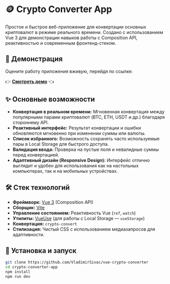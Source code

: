 # 🪙 Crypto Converter App

Простое и быстрое веб-приложение для конвертации основных криптовалют в режиме реального времени. Создано с использованием Vue 3 для демонстрации навыков работы с Composition API, реактивностью и современным фронтенд-стеком.

## 🔗 Демонстрация

Оцените работу приложения вживую, перейдя по ссылке:

👉 **[Смотреть демо](https://crypto-converter-vue.netlify.app)** 👈

## ✨ Основные возможности

* **Конвертация в реальном времени:** Мгновенная конвертация между популярными парами криптовалют (BTC, ETH, USDT и др.) благодаря стороннему API.
* **Реактивный интерфейс:** Результат конвертации и ошибки обновляются мгновенно при изменении суммы или валюты.
* **Список избранного:** Возможность сохранять часто используемые пары в Local Storage для быстрого доступа.
* **Валидация ввода:** Проверка на пустые поля и невалидные суммы перед конвертацией.
* **Адаптивный дизайн (Responsive Design):** Интерфейс отлично выглядит и удобен для использования как на настольных компьютерах, так и на мобильных устройствах.

## 🛠️ Стек технологий

* **Фреймворк:** [Vue 3](https://vuejs.org/) (Composition API)
* **Сборщик:** [Vite](https://vitejs.dev/)
* **Управление состоянием:** Реактивность Vue (`ref`, `watch`)
* **Утилиты:** [VueUse](https://vueuse.org/) (для работы с Local Storage — `useStorage`)
* **Конвертация:** `crypto-convert`
* **Стилизация:** Чистый CSS с использованием медиазапросов для адаптивности.

## 🚀 Установка и запуск

```bash
git clone https://github.com/VladimirSivac/vue-crypto-converter
cd crypto-converter-app
npm install
npm run dev
